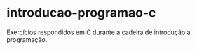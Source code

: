 # introducao-programao-c
 Exercícios respondidos em C durante a cadeira de introdução a programação.

